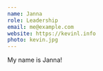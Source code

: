 ```yaml
---
name: Janna
role: Leadership
email: me@example.com
website: https://kevinl.info
photo: kevin.jpg
---
```


My name is Janna!

